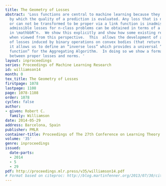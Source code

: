 ```yaml
---
title: The Geometry of Losses
abstract: 'Loss functions are central to machine learning because they are the means
  by which the quality of a prediction is evaluated. Any loss that is not proper,
  or can not be transformed to be proper via a link function is inadmissible. All
  admissible losses for n-class problems can be obtained in terms of a convex body
  in \mathbbR^n.  We show this explicitly and show how some existing results simplify
  when viewed from this perspective.  This  allows the development of a rich algebra
  of losses induced by binary operations on convex bodies (that return a convex body).  Furthermore
  it allows us to define an “inverse loss” which provides a universal “substitution
  function” for the Aggregating Algorithm.  In doing so we show a formal connection
  between proper losses and norms. '
layout: inproceedings
series: Proceedings of Machine Learning Research
id: williamson14
month: 0
tex_title: The Geometry of Losses
firstpage: 1078
lastpage: 1108
page: 1078-1108
order: 1078
cycles: false
author:
- given: Robert C.
  family: Williamson
date: 2014-05-29
address: Barcelona, Spain
publisher: PMLR
container-title: Proceedings of The 27th Conference on Learning Theory
volume: '35'
genre: inproceedings
issued:
  date-parts:
  - 2014
  - 5
  - 29
pdf: http://proceedings.mlr.press/v35/williamson14.pdf
# Format based on citeproc: http://blog.martinfenner.org/2013/07/30/citeproc-yaml-for-bibliographies/
---
```

